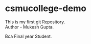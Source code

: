 # csmucollege-demo
This is my first git Repository.
<br>
Author - Mukesh Gupta. 
<br>

Bca Final year Student. 
